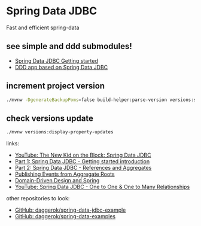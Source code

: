 # Spring Data JDBC
Fast and efficient spring-data

## see simple and ddd submodules!

- [Spring Data JDBC Getting started](./simple/)
- [DDD app based on Spring Data JDBC](./ddd/)

<!-- we dont need that shit anymore... only if you wanna tests somethig with treboot...

## prepare

_start H2 database_

```bash
./mvnw -pl :h2 spring-boot:run
```

open [H2 web UI](http://127.0.0.1:8080/h2-console/)

-->

## increment project version

```bash
./mvnw -DgenerateBackupPoms=false build-helper:parse-version versions:set -DnewVersion=\${parsedVersion.majorVersion}.\${parsedVersion.minorVersion}.\${parsedVersion.nextIncrementalVersion}-SNAPSHOT
```

## check versions update

```bash
./mvnw versions:display-property-updates
```

links:

* [YouTube: The New Kid on the Block: Spring Data JDBC](https://www.youtube.com/watch?v=AnIouYdwxo0)
* [Part 1: Spring Data JDBC - Getting started introduction](https://spring.io/blog/2018/09/17/introducing-spring-data-jdbc)
* [Part 2: Spring Data JDBC - References and Aggregates](https://spring.io/blog/2018/09/24/spring-data-jdbc-references-and-aggregates)
* [Publishing Events from Aggregate Roots](https://docs.spring.io/spring-data/jpa/docs/current/reference/html/#core.domain-events)
* [Domain-Driven Design and Spring](http://static.olivergierke.de/lectures/ddd-and-spring/)
* [YouTube: Spring Data JDBC - One to One & One to Many Relationships](https://www.youtube.com/watch?v=ccxBXDAPdmo)

other repositories to look:

- [GitHub: daggerok/spring-data-jdbc-example](https://github.com/daggerok/spring-data-jdbc-example)
- [GitHub: daggerok/spring-data-examples](https://github.com/daggerok/spring-data-examples)
